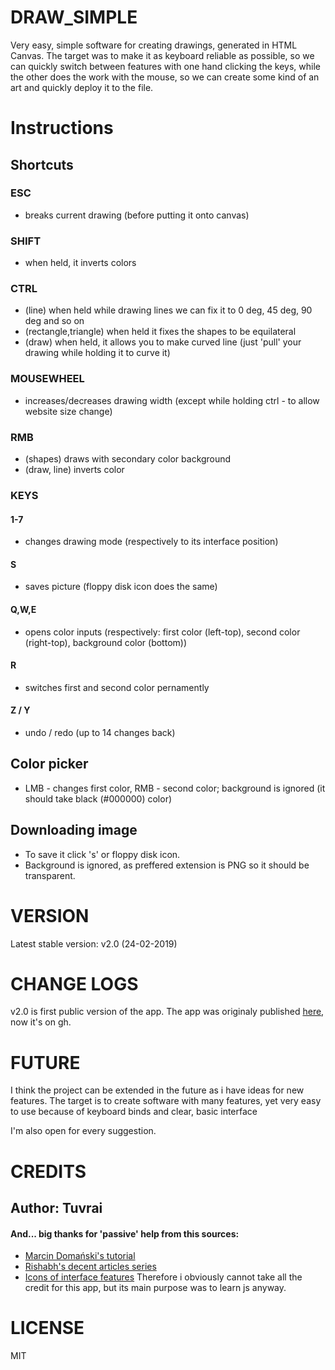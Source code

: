 # DRAW_SIMPLE
Very easy, simple software for creating drawings, generated in HTML Canvas.
The target was to make it as keyboard reliable as possible, so we can quickly switch between features with one hand clicking the keys,
while the other does the work with the mouse, so we can create some kind of an art and quickly deploy it to the file.

# Instructions
## Shortcuts
### ESC
* breaks current drawing (before putting it onto canvas)
### SHIFT
* when held, it inverts colors
### CTRL
* (line) when held while drawing lines we can fix it to 0 deg, 45 deg, 90 deg and so on
* (rectangle,triangle) when held it fixes the shapes to be equilateral
* (draw) when held, it allows you to make curved line (just 'pull' your drawing while holding it to curve it)
### MOUSEWHEEL
* increases/decreases drawing width (except while holding ctrl - to allow website size change)
### RMB
* (shapes) draws with secondary color background
* (draw, line) inverts color
### KEYS
#### 1-7 
* changes drawing mode (respectively to its interface position)
#### S
* saves picture (floppy disk icon does the same)
#### Q,W,E
* opens color inputs (respectively: first color (left-top), second color (right-top), background color (bottom))
#### R
* switches first and second color pernamently
#### Z / Y
* undo / redo (up to 14 changes back)

## Color picker
* LMB - changes first color, RMB - second color; background is ignored (it should take black (#000000) color)
## Downloading image
* To save it click 's' or floppy disk icon. 
* Background is ignored, as preffered extension is PNG so it should be transparent.


# VERSION
Latest stable version: v2.0 (24-02-2019)

# CHANGE LOGS
v2.0 is first public version of the app.
The app was originaly published [here](https://bitbucket.org/tuvrai/draw_simple/src/master/), now it's on gh.

# FUTURE
I think the project can be extended in the future as i have ideas for new features.
The target is to create software with many features, yet very easy to use because of keyboard binds and clear, basic interface

I'm also open for every suggestion. 

# CREDITS
## Author: Tuvrai
#### And... big thanks for 'passive' help from this sources:
* [Marcin Domański's tutorial](http://kursjs.pl/kurs/canvas/canvas-paint.php)
* [Rishabh's decent articles series](http://codetheory.in/creating-a-paint-application-with-html5-canvas/)
* [Icons of interface features](https://material.io/tools)
Therefore i obviously cannot take all the credit for this app, but its main purpose was to learn js anyway.


# LICENSE
MIT
